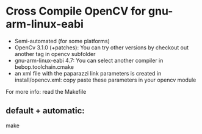 Cross Compile OpenCV for gnu-arm-linux-eabi
===========================================

 - Semi-automated (for some platforms)
 - OpenCv 3.1.0 (+patches): You can try other versions by checkout out another tag in opencv subfolder
 - gnu-arm-linux-eabi 4.7: You can select another compiler in bebop.toolchain.cmake
 - an xml file with the paparazzi link parameters is created in install/opencv.xml: copy paste these parameters in your opencv module

For more info: read the Makefile


default + automatic:
-------------------

  make


